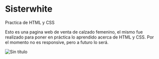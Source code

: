 # Sisterwhite
Practica de HTML y CSS 

Esto es una pagina web de venta de calzado femenino, el mismo fue realizado para poner en práctica lo aprendido acerca de HTML y CSS.
Por el momento no es responsive, pero a futuro lo será. 


![Sin título](https://user-images.githubusercontent.com/109605773/191383846-4bc6f3cf-a709-4476-af6e-2296d509cf8d.jpg)
